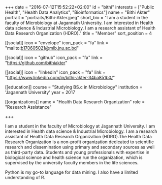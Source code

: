 +++
date = "2016-07-12T15:52:22+02:00"
id = "bithi"
interests = ["Public Health", "Health Data Analytics", "Bioinformatics"]
name = "Bithi Akter"
portrait = "portraits/Bithi-Akter.jpeg"
short_bio = "I  am a student in the faculty of Microbiology at Jagannath University. I am interested in Health data science & Industrial Microbiology. I am a research assistant  of  Health Data Research Organization (HDRO)."
title = "Member"
sort_position = 4

[[social]]
    icon = "envelope"
    icon_pack = "fa"
    link = "mailto:b170605021@mib.jnu.ac.bd"

[[social]]
    icon = "github"
    icon_pack = "fa"
    link = "https://github.com/bithiakter"

[[social]]
    icon = "linkedin"
    icon_pack = "fa"
    link = "https://www.linkedin.com/in/bithi-akter-34ba851b0/"

[[education]]
    course = "Studying BS.c in Microbiology"
    institution = 'Jagannath University'
    year = 2017

[[organizations]]
    name = "Health Data Research Organization"
    role = "Research Assistance"

+++

I  am a student in the faculty of Microbiology at Jagannath University. I am interested in Health data science & Industrial Microbiology. I am a research assistant  of  Health Data Research Organization (HDRO).The Health Data Research Organization  is a non-profit organization dedicated to scientific research and dissemination using primary and secondary sources as well as third-party data. Students and young professionals with expertise in biological science and health science run the organization, which is supervised by the university faculty members in the life sciences.

Python is my go-to language for data mining. I also have a limited understanding of R.
